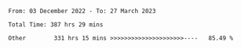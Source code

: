 <!--START_SECTION:waka-->

```text
From: 03 December 2022 - To: 27 March 2023

Total Time: 387 hrs 29 mins

Other        331 hrs 15 mins >>>>>>>>>>>>>>>>>>>>>----   85.49 %
```

<!--END_SECTION:waka-->